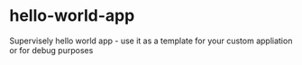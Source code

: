 # hello-world-app
Supervisely hello world app - use it as a template for your custom appliation or for debug purposes
